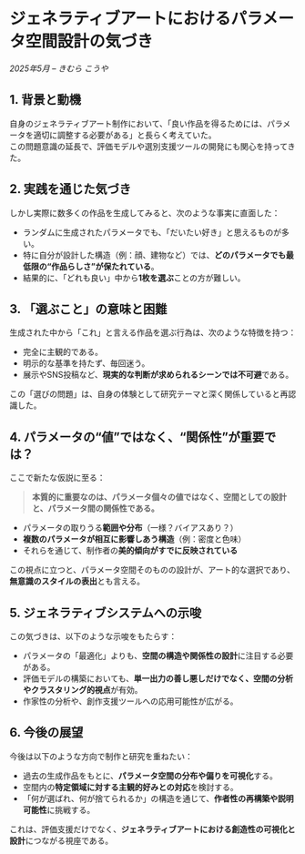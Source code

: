 # ジェネラティブアートにおけるパラメータ空間設計の気づき  
*2025年5月 – きむら こうや*

## 1. 背景と動機

自身のジェネラティブアート制作において、「良い作品を得るためには、パラメータを適切に調整する必要がある」と長らく考えていた。  
この問題意識の延長で、評価モデルや選別支援ツールの開発にも関心を持ってきた。

## 2. 実践を通じた気づき

しかし実際に数多くの作品を生成してみると、次のような事実に直面した：

- ランダムに生成されたパラメータでも、「だいたい好き」と思えるものが多い。
- 特に自分が設計した構造（例：顔、建物など）では、**どのパラメータでも最低限の“作品らしさ”が保たれている**。
- 結果的に、「どれも良い」中から**1枚を選ぶ**ことの方が難しい。

## 3. 「選ぶこと」の意味と困難

生成された中から「これ」と言える作品を選ぶ行為は、次のような特徴を持つ：

- 完全に主観的である。
- 明示的な基準を持たず、毎回迷う。
- 展示やSNS投稿など、**現実的な判断が求められるシーンでは不可避**である。

この「選びの問題」は、自身の体験として研究テーマと深く関係していると再認識した。

## 4. パラメータの“値”ではなく、“関係性”が重要では？

ここで新たな仮説に至る：

> **本質的に重要なのは、パラメータ個々の値ではなく、空間としての設計と、パラメータ間の関係性である。**

- パラメータの取りうる**範囲や分布**（一様？バイアスあり？）  
- **複数のパラメータが相互に影響しあう構造**（例：密度と色味）  
- それらを通じて、制作者の**美的傾向がすでに反映されている**

この視点に立つと、パラメータ空間そのものの設計が、アート的な選択であり、**無意識のスタイルの表出**とも言える。

## 5. ジェネラティブシステムへの示唆

この気づきは、以下のような示唆をもたらす：

- パラメータの「最適化」よりも、**空間の構造や関係性の設計**に注目する必要がある。
- 評価モデルの構築においても、**単一出力の善し悪しだけでなく、空間の分析やクラスタリング的視点**が有効。
- 作家性の分析や、創作支援ツールへの応用可能性が広がる。

## 6. 今後の展望

今後は以下のような方向で制作と研究を重ねたい：

- 過去の生成作品をもとに、**パラメータ空間の分布や偏りを可視化**する。
- 空間内の**特定領域に対する主観的好みとの対応**を検討する。
- 「何が選ばれ、何が捨てられるか」の構造を通じて、**作者性の再構築や説明可能性**に挑戦する。

これは、評価支援だけでなく、**ジェネラティブアートにおける創造性の可視化と設計**につながる視座である。